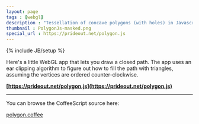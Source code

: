 ```yaml
---
layout: page
tags : [webgl]
description : "Tessellation of concave polygons (with holes) in Javascript, using a simple ear clipping algorithm."
thumbnail : PolygonJs-masked.png
special_url : https://prideout.net/polygon.js
---
```

{% include JB/setup %}

Here's a little WebGL app that lets you draw a closed path.  The app uses an ear clipping algorithm to figure out how to fill the path with triangles, assuming the vertices are ordered counter-clockwise.

**[https://prideout.net/polygon.js](https://prideout.net/polygon.js)**

---

You can browse the CoffeeScript source here:

[polygon.coffee](https://github.com/prideout/polygon.js/blob/master/src/polygon.coffee)
